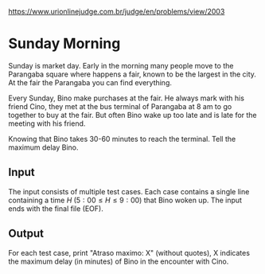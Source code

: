 https://www.urionlinejudge.com.br/judge/en/problems/view/2003

# Sunday Morning

Sunday is market day. Early in the morning many people move to the Parangaba
square where happens a fair, known to be the largest in the city. At the fair
the Parangaba you can find everything.

Every Sunday, Bino make purchases at the fair. He always mark with his friend
Cino, they met at the bus terminal of Parangaba at 8 am to go together to buy
at the fair. But often Bino wake up too late and is late for the meeting with
his friend.

Knowing that Bino takes 30-60 minutes to reach the terminal. Tell the maximum
delay Bino.

## Input

The input consists of multiple test cases. Each case contains a single line
containing a time $H$ ($5:00 \leq H \leq 9:00$) that Bino woken up. The input
ends with the final file (EOF).

## Output

For each test case, print "Atraso maximo: X" (without quotes), X indicates the
maximum delay (in minutes) of Bino in the encounter with Cino.
